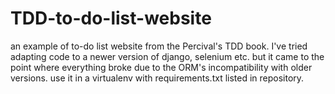 # TDD-to-do-list-website
an example of to-do list website from the Percival's TDD book.
I've tried adapting code to a newer version of django, selenium etc.
but it came to the point where everything broke due to the ORM's incompatibility with older versions.
use it in a virtualenv with requirements.txt listed in repository.


